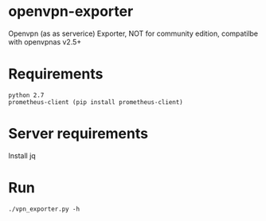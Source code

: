 # openvpn-exporter
Openvpn (as as serverice) Exporter, NOT for community edition, compatilbe with openvpnas v2.5+

# Requirements

```
python 2.7
prometheus-client (pip install prometheus-client)
```

# Server requirements

Install jq

# Run

```
./vpn_exporter.py -h
```